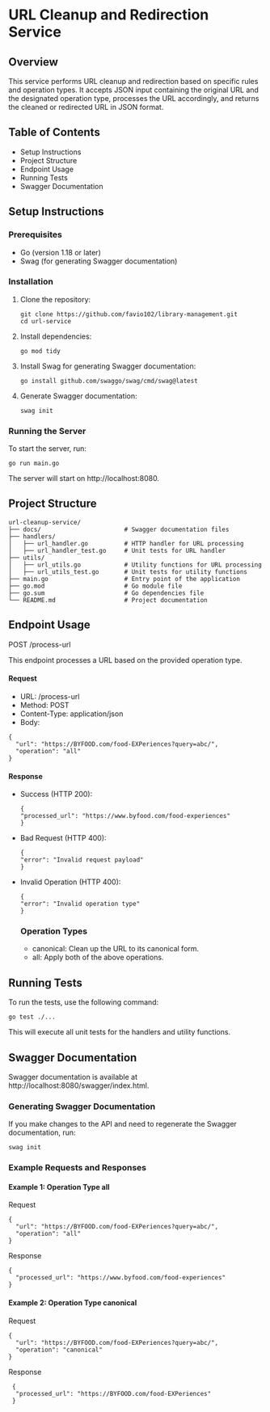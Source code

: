 # URL Cleanup and Redirection Service

## Overview

This service performs URL cleanup and redirection based on specific rules and operation types. It accepts JSON input containing the original URL and the designated operation type, processes the URL accordingly, and returns the cleaned or redirected URL in JSON format.

## Table of Contents

- Setup Instructions
- Project Structure
- Endpoint Usage
- Running Tests
- Swagger Documentation

## Setup Instructions

### Prerequisites

- Go (version 1.18 or later)
- Swag (for generating Swagger documentation)

### Installation

1. Clone the repository:

   ```
   git clone https://github.com/favio102/library-management.git
   cd url-service
   ```

2. Install dependencies:
   ```
   go mod tidy
   ```
3. Install Swag for generating Swagger documentation:
   ```
   go install github.com/swaggo/swag/cmd/swag@latest
   ```
4. Generate Swagger documentation:
   ```
   swag init
   ```

### Running the Server

To start the server, run:

```
go run main.go
```

The server will start on http://localhost:8080.

## Project Structure

```
url-cleanup-service/
├── docs/                       # Swagger documentation files
├── handlers/
│   ├── url_handler.go          # HTTP handler for URL processing
│   ├── url_handler_test.go     # Unit tests for URL handler
├── utils/
│   ├── url_utils.go            # Utility functions for URL processing
│   ├── url_utils_test.go       # Unit tests for utility functions
├── main.go                     # Entry point of the application
├── go.mod                      # Go module file
├── go.sum                      # Go dependencies file
└── README.md                   # Project documentation
```

## Endpoint Usage

POST /process-url

This endpoint processes a URL based on the provided operation type.

#### Request

- URL: /process-url
- Method: POST
- Content-Type: application/json
- Body:

```
{
  "url": "https://BYFOOD.com/food-EXPeriences?query=abc/",
  "operation": "all"
}
```

#### Response

- Success (HTTP 200):
  ```
  {
  "processed_url": "https://www.byfood.com/food-experiences"
  }
  ```
- Bad Request (HTTP 400):

  ```
  {
  "error": "Invalid request payload"
  }
  ```

- Invalid Operation (HTTP 400):

  ```
  {
  "error": "Invalid operation type"
  }
  ```

  ### Operation Types

  - canonical: Clean up the URL to its canonical form.
  - all: Apply both of the above operations.

## Running Tests

To run the tests, use the following command:

```
go test ./...

```

This will execute all unit tests for the handlers and utility functions.

## Swagger Documentation

Swagger documentation is available at http://localhost:8080/swagger/index.html.

<!-- insert images -->

### Generating Swagger Documentation

If you make changes to the API and need to regenerate the Swagger documentation, run:

```
swag init
```

### Example Requests and Responses

#### Example 1: Operation Type all

Request

```
{
  "url": "https://BYFOOD.com/food-EXPeriences?query=abc/",
  "operation": "all"
}
```

Response

```
{
  "processed_url": "https://www.byfood.com/food-experiences"
}

```

#### Example 2: Operation Type canonical

Request

```
{
  "url": "https://BYFOOD.com/food-EXPeriences?query=abc/",
  "operation": "canonical"
}
```

Response

```
 {
  "processed_url": "https://BYFOOD.com/food-EXPeriences"
 }

```
